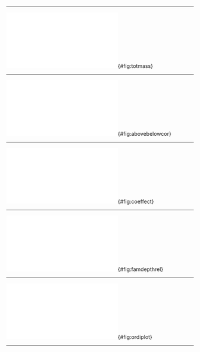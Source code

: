 
***

![(a) total root mass of prairie plots measured in mid-August of 2011 [replotted from @AndersonTeixeira:2013bx] and 2014 (replotted from Black *et al*., submitted). Error bars show mean ± 1 standard deviation of 24 cores. Remaining panels show means of soil properties measured when the plots were established in 2008 [replotted from @Smith:2013cj]: (b) soil texture; (c) soil organic C and N content; (d) soil bulk density.](../figs/mass_texture.pdf){#fig:totmass}

***

![Correlation between percent aboveground cover (horizontal axis) and percent of reads per root sample (vertical axis). Each point shows mean ± 1 standard error for one genus in one experimental plot (N = 5 plots). Belowground read percentages are averaged across all depths. Separate regression fits are shown for dicot and monocot genera; shaded areas show 95% confidence bands for the line of fit.](../figs/agbg_genblock.pdf){#fig:abovebelowcor}

***

![Standardized effect sizes for observed co-occurrence rates. Each point is one pair of species; violin shapes show density distribution for each group. Vertical axes show family identity of the first species in the pair, panel labels show the family identity of the second species. Co-occurrence was defined as both species providing more than 1% of internal transcribed spacer (ITS2) reads from the same mixed root sample. Larger positive effect sizes indicate species pairs that are found together in more samples than expected for independently occurring species; negative values indicate pairs that are found together less than expected.](../figs/cooccur_effect.pdf){#fig:coeffect}

***

![Relative abundance (fraction of reads from each sample) as a function of sample depth for each observed plant family. Sequences were clustered at 99% similarity and identified to species according to the closest BLAST match against internal transcribed spacer (ITS2) sequences in the Genbank `nt` database. Taxa were then collapsed by family and groups with a mean abundance less than 1% per sample were removed for plotting.](../figs/family_depth.pdf){#fig:famdepthrel}

***

![Nonmetric multidimensional scaling plot showing centroids for all detected species. Each text label indicates the centroid for one species, identified by short species code and colored by family. Each cross indicates the centroid for a low-abundance species, colored by family but left unlabeled for figure clarity. Black arrows show best fits for environmental vectors of depth in soil, organic C and N content, and C:N ratio.](../figs/ordination.pdf){#fig:ordiplot}

***
